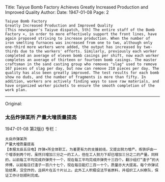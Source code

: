 Title: Taiyue Bomb Factory Achieves Greatly Increased Production and Improved Quality
Author:
Date: 1947-01-08
Page: 2

    Taiyue Bomb Factory
    Greatly Increased Production and Improved Quality
    [This newspaper's Taiyue dispatch, 5th] The entire staff of the Bomb Factory ×, in order to more effectively support the front lines, have again proposed striving to increase production. When the number of iron smelting furnaces was increased from one to two, although only one-third more workers were added, the output has increased by two-thirds due to the workers' efforts. Similarly, previously each worker completed an average of eleven bomb casings per shift, now each worker completes an average of thirteen or fourteen bomb casings. The master craftsman in the sand casting group who removes "slag" used to remove 167 pieces of slag per day, but now can remove 210 pieces per day. The quality has also been greatly improved. The test results for each bomb show no duds, and the number of fragments is more than fifty. In addition, workers are actively finding ways to save raw materials, and have organized worker pickets to ensure the smooth completion of the work plan.



<hr /> 

Original: 


### 太岳炸弹某所  产量大增质量提高

1947-01-08
第2版()
专栏：

    太岳炸弹某所
    产量大增质量提高
    【本报太岳五日电】炸弹×所全体职工，为着更有力的支援前线，又提出努力增产。练铁炉由一个增添到两个时，虽然只增加三分之一的工人，但在工人努力下却已增加三分之二的产量。同样的，以前每工平均完成炸弹壳十一个，现在每工平均完成炸弹壳十三四个。翻沙组打“渣子”的大师傅，以前每日打渣子一百六十七个，现在每日能打二百一十个。质量亦大大提高，每个炸弹试验结果，没空炸的，且碎片在五十片以上。此外工人积极设法节省原料，并组织工人纠察队，保证工作计划顺利完成。
